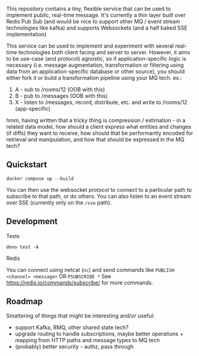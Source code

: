 This repository contains a tiny, flexible service that can be used to implement public, real-time message. It's currently a thin layer built over Redis Pub Sub (and would be nice to support other MQ / event stream technologies like kafka) and supports Websockets (and a half baked SSE implementation)

This service can be used to implement and experiment with several real-time technologies both client facing and server to server. However, it aims to be use-case (and protocol) agnostic, so if application-specific logic is necessary (i.e. message augmentation, transformation or filtering using data from an application-specific database or other source), you should either fork it or build a transformation pipeline using your MQ tech. ex.:

1. A - sub to /rooms/12 (OOB with this)
2. B - pub to /messages (OOB with this)
3. X - listen to /messages, record, distribute, etc. and write to /rooms/12 (app-specific)


hmm, having written that a tricky thing is compression / estimation - in a related data model, how should a client express what entities and changes (if diffs) they want to receive, how should that be performantly encoded for retrieval and manipulation, and how that should be expressed in the MQ tech?

## Quickstart

```
docker compose up --build
```

You can then use the websocket protocol to connect to a particular path to subscribe to that path, or do others. You can also listen to an event stream over SSE (currently only on the `/sse` path).


## Development

Tests
```
deno test -A
```

Redis

You can connect using netcat (`nc`) and send commands like `PUBLISH <channel> <message>` OR `PSUBSCRIBE *` See https://redis.io/commands/subscribe/ for more commands.


## Roadmap

Smattering of things that might be interesting and/or useful:
- support Kafka, RMQ, other shared state tech?
- upgrade routing to handle subscriptions, maybe better operations + mapping from HTTP paths and message types to MQ tech
- (probably) better security - authz, pass through